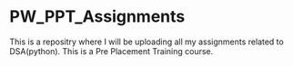 # PW_PPT_Assignments

This is a repositry where I will be uploading all my assignments related to DSA(python).
This is a Pre Placement Training course.
